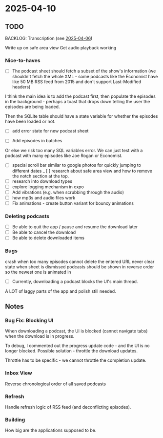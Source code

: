 # 2025-04-10

## TODO

BACKLOG: Transcription (see [2025-04-06](2025-04-06.md#transcription))

Write up on safe area view
Get audio playback working

### Nice-to-haves

- [ ] The podcast sheet should fetch a subset of the show's information (we shouldn't fetch the whole XML - some podcasts like the Economist have like 50 MB RSS feed from 2015 and don't support Last-Modified headers)

I think the main idea is to add the podcast first, then populate the episodes in the background - perhaps a toast that drops down telling the user the episodes are being loaded.

Then the SQLite table should have a state variable for whether the episodes have been loaded or not.

- [ ] add error state for new podcast sheet

- [ ] Add episodes in batches

Or else we risk too many SQL variables error.
We can just test with a podcast with many episodes like Joe Rogan or Economist.

- [ ] special scroll bar similar to google photos for quickly jumping to different dates
_ [ ] research about safe area view and how to remove the notch section at the top.
- [ ] research into download types
- [ ] explore logging mechanism in expo
- [ ] Add vibrations (e.g. when scrubbing through the audio)
- [ ] how mp3s and audio files work
- [ ] Fix animations - create button variant for bouncy animations

### Deleting podcasts

- [ ] Be able to quit the app / pause and resume the download later
- [ ] Be able to cancel the download
- [ ] Be able to delete downloaded items

### Bugs

crash when too many episodes
cannot delete the entered URL
never clear state when sheet is dismissed
podcasts should be shown in reverse order so the newest one is animated in

- [ ] Currently, downloading a podcast blocks the UI's main thread.

A LOT of laggy parts of the app and polish still needed.

## Notes

### Bug Fix: Blocking UI

When downloading a podcast, the UI is blocked (cannot navigate tabs) when
the download is in progress.

To debug, I commented out the progress update code - and the UI is no longer blocked.
Possible solution - throttle the download updates.

Throttle has to be specific - we cannot throttle the completion
update.

### Inbox View

Reverse chronological order of all saved podcasts

### Refresh

Handle refresh logic of RSS feed (and deconflicting episodes).

### Building

How big are the applications supposed to be.
